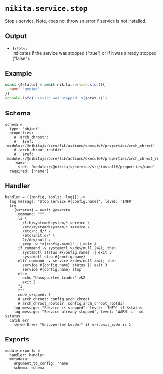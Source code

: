 
# `nikita.service.stop`

Stop a service.
Note, does not throw an error if service is not installed.

## Output

* `$status`   
  Indicates if the service was stopped ("true") or if it was already stopped 
  ("false").

## Example

```js
const {$status} = await nikita.service.stop([{
  name: 'gmetad'
})
console.info(`Service was stopped: ${$status}`)
```

## Schema

    schema =
      type: 'object'
      properties:
        # 'arch_chroot':
        #   $ref: 'module://@nikitajs/core/lib/actions/execute#/properties/arch_chroot'
        # 'arch_chroot_rootdir':
        #   $ref: 'module://@nikitajs/core/lib/actions/execute#/properties/arch_chroot_rootdir'
        'name':
          $ref: 'module://@nikitajs/service/src/install#/properties/name'
      required: ['name']

## Handler

    handler = ({config, tools: {log}}) ->
      log message: "Stop service #{config.name}", level: 'INFO'
      try
        {$status} = await @execute
          command: """
          ls \
            /lib/systemd/system/*.service \
            /etc/systemd/system/*.service \
            /etc/rc.d/* \
            /etc/init.d/* \
            2>/dev/null \
          | grep -w "#{config.name}" || exit 3
          if command -v systemctl >/dev/null 2>&1; then
            systemctl status #{config.name} || exit 3
            systemctl stop #{config.name}
          elif command -v service >/dev/null 2>&1; then
            service #{config.name} status || exit 3
            service #{config.name} stop
          else
            echo "Unsupported Loader" >&2
            exit 2
          fi
          """
          code_skipped: 3
          # arch_chroot: config.arch_chroot
          # arch_chroot_rootdir: config.arch_chroot_rootdir
        log message: "Service is stopped", level: 'INFO' if $status
        log message: "Service already stopped", level: 'WARN' if not $status
      catch err
        throw Error "Unsupported Loader" if err.exit_code is 2

## Exports

    module.exports =
      handler: handler
      metadata:
        argument_to_config: 'name'
        schema: schema
